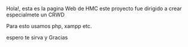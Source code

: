 Hola!, esta es la pagina Web de HMC este proyecto fue dirigido a crear especialmete un CRWD

Para esto usamos php, xampp etc. 

espero te sirva y Gracias 
